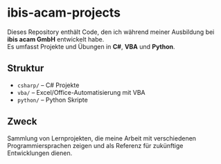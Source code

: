 # ibis-acam-projects

Dieses Repository enthält Code, den ich während meiner Ausbildung bei **ibis acam GmbH** entwickelt habe.  
Es umfasst Projekte und Übungen in **C#**, **VBA** und **Python**.

## Struktur
- `csharp/` – C# Projekte  
- `vba/` – Excel/Office-Automatisierung mit VBA  
- `python/` – Python Skripte  

## Zweck
Sammlung von Lernprojekten, die meine Arbeit mit verschiedenen Programmiersprachen zeigen und als Referenz für zukünftige Entwicklungen dienen.
